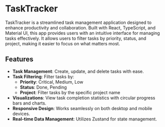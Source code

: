 # TaskTracker

TaskTracker is a streamlined task management application designed to enhance productivity and collaboration. Built with React, TypeScript, and Material UI, this app provides users with an intuitive interface for managing tasks effectively. It allows users to filter tasks by priority, status, and project, making it easier to focus on what matters most.

## Features

- **Task Management**: Create, update, and delete tasks with ease.
- **Task Filtering**: Filter tasks by:
  - **Priority**: Critical, Medium, Low
  - **Status**: Done, Pending
  - **Project**: Filter tasks by the specific project name
- **Visualizations**: View task completion statistics with circular progress bars and charts.
- **Responsive Design**: Works seamlessly on both desktop and mobile devices.
- **Real-time Data Management**: Utilizes Zustand for state management.

